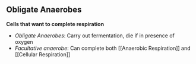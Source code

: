 ## Obligate Anaerobes

**Cells that want to complete respiration**

- *Obligate Anaerobes*: Carry out fermentation, die if in presence of oxygen
- *Facultative anaerobe*: Can complete both [[Anaerobic Respiration]] and [[Cellular Respiration]] 